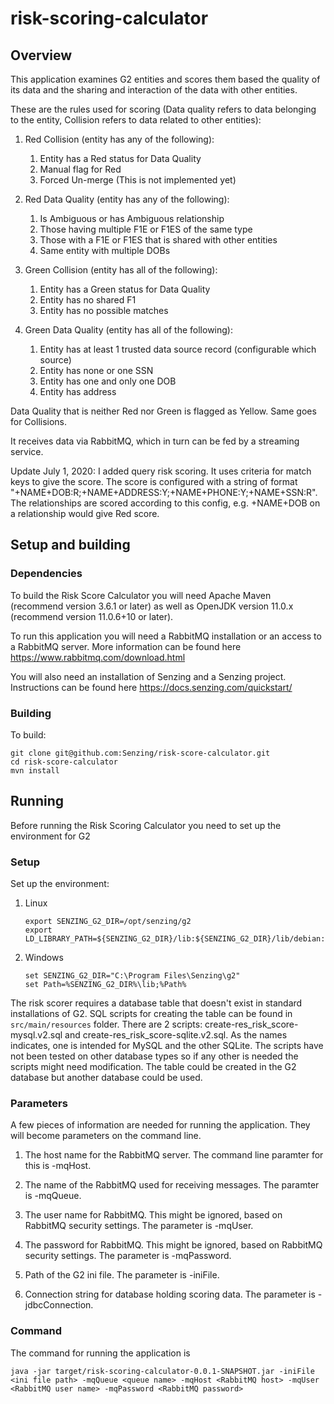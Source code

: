 # risk-scoring-calculator

## Overview

This application examines G2 entities and scores them based the quality of its data and the sharing and interaction of the data with other entities.

These are the rules used for scoring (Data quality refers to data belonging to the entity, Collision refers to data related to other entities):

1. Red Collision (entity has any of the following):
    1. Entity has a Red status for Data Quality
    1. Manual flag for Red
    1. Forced Un-merge (This is not implemented yet)

1. Red Data Quality (entity has any of the following):
    1. Is Ambiguous or has Ambiguous relationship
    1. Those having multiple F1E or F1ES of the same type
    1. Those with a F1E or F1ES that is shared with other entities
    1. Same entity with multiple DOBs

1. Green Collision (entity has all of the following):
    1. Entity has a Green status for Data Quality
    1. Entity has no shared F1
    1. Entity has no possible matches

1. Green Data Quality (entity has all of the following):
    1. Entity has at least 1 trusted data source record (configurable which source)
    1. Entity has none or one SSN
    1. Entity has one and only one DOB
    1. Entity has address

Data Quality that is neither Red nor Green is flagged as Yellow.  Same goes for Collisions.

It receives data via RabbitMQ, which in turn can be fed by a streaming service.

Update July 1, 2020:
I added query risk scoring. It uses criteria for match keys to give the score.
The score is configured with a string of format "+NAME+DOB:R;+NAME+ADDRESS:Y;+NAME+PHONE:Y;+NAME+SSN:R".
The relationships are scored according to this config, e.g. +NAME+DOB on a relationship would give Red score.

## Setup and building

### Dependencies

To build the Risk Score Calculator you will need Apache Maven (recommend version 3.6.1 or later)
as well as OpenJDK version 11.0.x (recommend version 11.0.6+10 or later).

To run this application you will need a RabbitMQ installation or an access to a RabbitMQ server.  More information can be found here https://www.rabbitmq.com/download.html

You will also need an installation of Senzing and a Senzing project.  Instructions can be found here https://docs.senzing.com/quickstart/

### Building

To build:

```console
git clone git@github.com:Senzing/risk-score-calculator.git
cd risk-score-calculator
mvn install
```

## Running

Before running the Risk Scoring Calculator you need to set up the environment for G2

### Setup

Set up the environment:

1. Linux

    ```console
    export SENZING_G2_DIR=/opt/senzing/g2
    export LD_LIBRARY_PATH=${SENZING_G2_DIR}/lib:${SENZING_G2_DIR}/lib/debian:$LD_LIBRARY_PATH
    ```

1. Windows

    ```console
    set SENZING_G2_DIR="C:\Program Files\Senzing\g2"
    set Path=%SENZING_G2_DIR%\lib;%Path%
    ```

The risk scorer requires a database table that doesn't exist in standard installations of G2.  SQL scripts for creating the table can be found in `src/main/resources` folder.
There are 2 scripts: create-res_risk_score-mysql.v2.sql and create-res_risk_score-sqlite.v2.sql.  As the names indicates, one is intended for MySQL and the other SQLite.  The scripts have not been tested on other database types so if any other is needed the scripts might need modification.
The table could be created in the G2 database but another database could be used.

### Parameters

A few pieces of information are needed for running the application.  They will become parameters on the command line.

1. The host name for the RabbitMQ server.  The command line paramter for this is -mqHost.

1. The name of the RabbitMQ used for receiving messages.  The paramter is -mqQueue.

1. The user name for RabbitMQ.  This might be ignored, based on RabbitMQ security settings.  The parameter is -mqUser.

1. The password for RabbitMQ.  This might be ignored, based on RabbitMQ security settings.  The parameter is -mqPassword.

1. Path of the G2 ini file.  The parameter is -iniFile.

1. Connection string for database holding scoring data.  The parameter is -jdbcConnection.

### Command

The command for running the application is

```console
java -jar target/risk-scoring-calculator-0.0.1-SNAPSHOT.jar -iniFile <ini file path> -mqQueue <queue name> -mqHost <RabbitMQ host> -mqUser <RabbitMQ user name> -mqPassword <RabbitMQ password>
```

